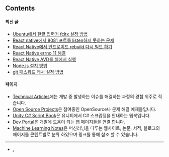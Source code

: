 ## Contents

#### 최신 글

- [Ubuntu에서 한글 입력기 fcitx 설정 방법](./technical_articles/linux/ubuntu_korean_fcitx_installation/index.md)
- [React native에서 8081 포트를 listen하지 못하는 문제](./technical_articles/react_native/listen_error_8081.md)
- [React Native에서 안드로이드 rebuild 다시 빌드 하기](./technical_articles/react_native/rebuild_android.md)
- [React Native errno 11 해결](./technical_articles/react_native/resolve_errno_11.md)
- [React Native AVD를 셸에서 실행](./technical_articles/react_native/execution_avd.md)
- [Node.js 설치 방법](./technical_articles/nodejs/nodejs_installation.md)
- [git 패스워드 캐시 설정 방법](./technical_articles/git/setup_git_password_cache.md)

#### 페이지

- [Technical Articles](./technical_articles/index.md)에는 개발 중 발생하는 이슈를 해결하는 과정의 경험 위주로 적습니다.
- [Open Source Projects](./opensource_projects/index.md)은 참여중인 OpenSource나 문제 해결 예제들입니다.
- [Unity C# Script Book](technical_articles/unity_csharp_script_book/index.md)은 유니티에서 C# 스크립팅을 안내하는 웹북입니다.
- [Dev Portal](dev_portal/index.md)은 개발에 도움이 되는 웹 페이지들을 연결 합니다.
- [Machine Learning Notes](./machine_learning_notes/index.md)은 머신러닝을 다루는 웹사이트, 논문, 서적, 블로그의 페이지를 콘텐트별로 분류 하였으며 링크를 통해 참조 할 수 있습니다.

---

- [.](./medical_information_systems/index.md)



